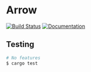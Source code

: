 # Arrow

[![Build Status][build-img]][build-url]
[![Documentation][doc-img]][doc-url]

[build-img]: https://github.com/sandesh-sanjeev/arrow/actions/workflows/ci.yml/badge.svg?branch=master
[build-url]: https://github.com/sandesh-sanjeev/arrow/actions/workflows/ci.yml
[doc-img]: https://img.shields.io/badge/crate-doc-green?style=flat
[doc-url]: https://sandesh-sanjeev.github.io/arrow/arrow/index.html

## Testing

```bash
# No features
$ cargo test
```
